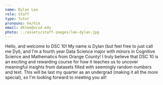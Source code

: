 ```yaml
---
name: Dylan Lee
role: Staff
type: Tutor
pronouns: he/him
email: dklee@ucsd.edu
photo: ../assets/staff-images/lee-dylan.jpg
---
```

Hello, and welcome to DSC 10! My name is Dylan (but feel free to just call me Dyl), and I'm a fourth year Data Science major with minors in Cognitive Science and Mathematics from Orange County! I truly believe that DSC 10 is an exciting and rewarding course for how it teaches us to uncover meaningful insights from datasets filled with seemingly random numbers and text. This will be last my quarter as an undergrad (making it all the more special), so I'm looking forward to meeting you all!  